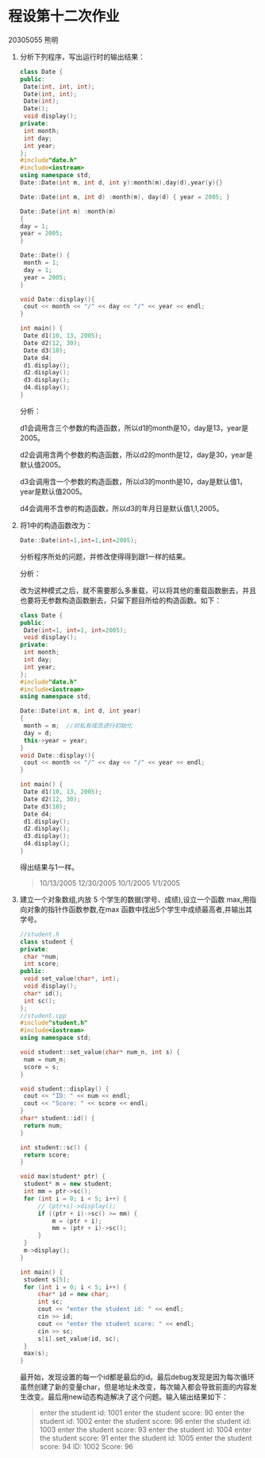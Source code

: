 # 程设第十二次作业

20305055 熊明

1. 分析下列程序，写出运行时的输出结果：

   ```CPP
   class Date {
   public:
   	Date(int, int, int);
   	Date(int, int);
   	Date(int);
   	Date();
   	void display();
   private:
   	int month;
   	int day;
   	int year;
   };
   #include"date.h"
   #include<iostream>
   using namespace std;
   Date::Date(int m, int d, int y):month(m),day(d),year(y){}
   
   Date::Date(int m, int d) :month(m), day(d) { year = 2005; }
   
   Date::Date(int m) :month(m)
   {
   day = 1;
   year = 2005;
   }
   
   Date::Date() {
   	month = 1;
   	day = 1;
   	year = 2005;
   }
   
   void Date::display(){
   	cout << month << "/" << day << "/" << year << endl;
   }
   
   int main() {
   	Date d1(10, 13, 2005);
   	Date d2(12, 30);
   	Date d3(10);
   	Date d4;
   	d1.display();
   	d2.display();
   	d3.display();
   	d4.display();
   }
   ```

   分析：

   d1会调用含三个参数的构造函数，所以d1的month是10，day是13，year是2005。

   d2会调用含两个参数的构造函数，所以d2的month是12，day是30，year是默认值2005。

   d3会调用含一个参数的构造函数，所以d3的month是10，day是默认值1，year是默认值2005。

   d4会调用不含参的构造函数，所以d3的年月日是默认值1,1,2005。

2. 将1中的构造函数改为：

   ```cpp
   Date::Date(int=1,int=1,int=2005);
   ```

   分析程序所处的问题，并修改使得得到跟1一样的结果。

   分析：

   改为这种模式之后，就不需要那么多重载，可以将其他的重载函数删去，并且也要将无参数构造函数删去，只留下题目所给的构造函数。如下：

   ```cpp
   class Date {
   public:
   	Date(int=1, int=1, int=2005);
   	void display();
   private:
   	int month;
   	int day;
   	int year;
   };
   #include"date.h"
   #include<iostream>
   using namespace std;
   
   Date::Date(int m, int d, int year)
   {
   	month = m;  //对私有成员进行初始化 
   	day = d;
   	this->year = year;
   }
   void Date::display(){
   	cout << month << "/" << day << "/" << year << endl;
   }
   
   int main() {
   	Date d1(10, 13, 2005);
   	Date d2(12, 30);
   	Date d3(10);
   	Date d4;
   	d1.display();
   	d2.display();
   	d3.display();
   	d4.display();
   }
   ```

   得出结果与1一样。

   > 10/13/2005
   > 12/30/2005
   > 10/1/2005
   > 1/1/2005

3. 建立一个对象数组,内放 5 个学生的数据(学号、成绩),设立一个函数 max,用指向对象的指针作函数参数,在max 函数中找出5个学生中成绩最高者,并输出其学号。

   ```cpp
   //student.h
   class student {
   private:
   	char *num;
   	int score;
   public:
   	void set_value(char*, int);
   	void display();
   	char* id();
   	int sc();
   };
   //student.cpp
   #include"student.h"
   #include<iostream>
   using namespace std;
   
   void student::set_value(char* num_n, int s) {
   	num = num_n;
   	score = s;
   }
   
   void student::display() {
   	cout << "ID: " << num << endl;
   	cout << "Score: " << score << endl;
   }
   char* student::id() {
   	return num;
   }
   
   int student::sc() {
   	return score;
   }
   
   void max(student* ptr) {
   	student* m = new student;
   	int mm = ptr->sc();
   	for (int i = 0; i < 5; i++) {
   		// (ptr+i)->display();
   		if ((ptr + i)->sc() >= mm) {
   			m = (ptr + i);
   			mm = (ptr + i)->sc();
   		}
   	}
   	m->display();
   }
   
   int main() {
   	student s[5];
   	for (int i = 0; i < 5; i++) {
   		char* id = new char;
   		int sc;
   		cout << "enter the student id: " << endl;
   		cin >> id;
   		cout << "enter the student score: " << endl;
   		cin >> sc;
   		s[i].set_value(id, sc);
   	}
   	max(s);
   }
   ```

   最开始，发现设置的每一个id都是最后的id。最后debug发现是因为每次循环虽然创建了新的变量char，但是地址未改变，每次输入都会导致前面的内容发生改变。最后用new动态构造解决了这个问题。输入输出结果如下：

   > enter the student id:
   > 1001
   > enter the student score:
   > 90
   > enter the student id:
   > 1002
   > enter the student score:
   > 96
   > enter the student id:
   > 1003
   > enter the student score:
   > 93
   > enter the student id:
   > 1004
   > enter the student score:
   > 91
   > enter the student id:
   > 1005
   > enter the student score:
   > 94
   > ID: 1002
   > Score: 96


